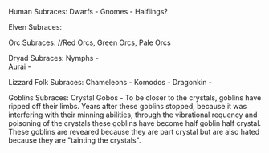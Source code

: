 Human Subraces:
Dwarfs - 
Gnomes - 
Halflings?


Elven Subraces:


Orc Subraces:
//Red Orcs, Green Orcs, Pale Orcs 

Dryad Subraces:
Nymphs -  
Aurai - 
 


Lizzard Folk Subraces:
Chameleons - 
Komodos - 
Dragonkin - 


Goblins Subraces:
Crystal Gobos - To be closer to the crystals, goblins have ripped off their limbs. Years after these goblins stopped, because it was interfering with their minning abilities, through the vibrational requency and poisoning of the crystals these goblins have become half goblin half crystal. These goblins are reveared because they are part crystal but are also hated because they are "tainting the crystals". 
